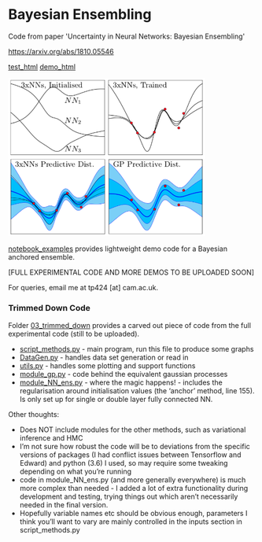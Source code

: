# Bayesian Ensembling
Code from paper 'Uncertainty in Neural Networks: Bayesian Ensembling'

https://arxiv.org/abs/1810.05546

[test_html](https://htmlpreview.github.io/?https://github.com/TeaPearce/Bayesian_NN_Ensembles/blob/master/test_1.html)
[demo_html](https://htmlpreview.github.io/?https://github.com/TeaPearce/Bayesian_NN_Ensembles/blob/master/test_2.html)


<img width="400" src="ensemble_intro.png">

[notebook_examples](notebook_examples) provides lightweight demo code for a Bayesian anchored ensemble.


[FULL EXPERIMENTAL CODE AND MORE DEMOS TO BE UPLOADED SOON]

For queries, email me at tp424 [at] cam.ac.uk.

### Trimmed Down Code

Folder [03_trimmed_down](03_trimmed_down) provides a carved out piece of code from the full experimental code (still to be uploaded).

- [script_methods.py](03_trimmed_down/script_methods.py) - main program, run this file to produce some graphs
- [DataGen.py](03_trimmed_down/DataGen.py) - handles data set generation or read in
- [utils.py](03_trimmed_down/utils.py) - handles some plotting and support functions
- [module_gp.py](03_trimmed_down/module_gp.py) - code behind the equivalent gaussian processes
- [module_NN_ens.py](03_trimmed_down/module_NN_ens.py) - where the magic happens! - includes the regularisation around initialisation values (the ‘anchor’ method, line 155). Is only set up for single or double layer fully connected NN.

Other thoughts:
- Does NOT include modules for the other methods, such as variational inference and HMC
- I’m not sure how robust the code will be to deviations from the specific versions of packages (I had conflict issues between Tensorflow and Edward) and python (3.6) I used, so may require some tweaking depending on what you’re running
- code in module_NN_ens.py (and more generally everywhere) is much more complex than needed - I added a lot of extra functionality during development and testing, trying things out which aren’t necessarily needed in the final version.
- Hopefully variable names etc should be obvious enough, parameters I think you’ll want to vary are mainly controlled in the inputs section in script_methods.py


